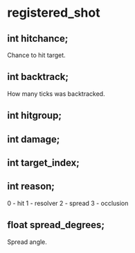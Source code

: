 # registered_shot

## int hitchance;
Chance to hit target.

## int backtrack;
How many ticks was backtracked.

## int hitgroup;

## int damage;

## int target_index;

## int reason;
0 - hit
1 - resolver
2 - spread
3 - occlusion

## float spread_degrees;
Spread angle.




